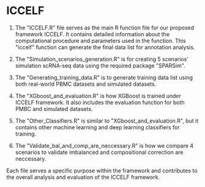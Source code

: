 # ICCELF


1. The "ICCELF.R" file serves as the main R function file for our proposed framework ICCELF. It contains detailed information about the computational procedure
   and parameters used in the function. This "iccelf" function can generate the final data list for annotation analysis.
   
2. The "Simulation_scenarios_generation.R" is for creating 5 scenarios' simulation scRNA-seq data using the required package "SPARSim".

3. The "Generating_training_data.R" is to generate training data list using both real-world PBMC datasets and simulated datasets.

4. The "XGboost_and_evaluation.R" is how XGBoost is trained under ICCELF framework. It also includes the evaluation function for both PMBC and simulated datasets.

5. The "Other_Classifiers.R" is similar to "XGboost_and_evaluation.R", but it contains other machine learning and deep learning classifiers for training.

6. The "Validate_bal_and_comp_are_neccessary.R" is how we compare 4 scenarios to validate imbalanced and compositional correction are neccessary.


Each file serves a specific purpose within the framework and contributes to the overall analysis and evaluation of the ICCELF framework.
